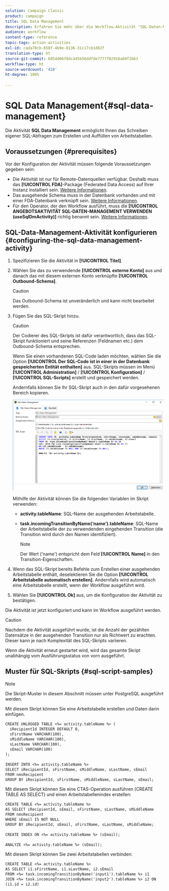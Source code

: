 ```yaml
---
solution: Campaign Classic
product: campaign
title: SQL Data Management
description: Erfahren Sie mehr über die Workflow-Aktivität "SQL-Daten-Management".
audience: workflow
content-type: reference
topic-tags: action-activities
exl-id: cada78cb-658f-4b9e-8136-31c17cb1d82f
translation-type: ht
source-git-commit: 6854d06f8dc445b56ddfde7777f02916a60f2b63
workflow-type: ht
source-wordcount: '428'
ht-degree: 100%

---
```


# SQL Data Management{#sql-data-management}

Die Aktivität **SQL Data Management** ermöglicht Ihnen das Schreiben eigener SQL-Abfragen zum Erstellen und Auffüllen von Arbeitstabellen.

## Voraussetzungen {#prerequisites}

Vor der Konfiguration der Aktivität müssen folgende Voraussetzungen gegeben sein:

* Die Aktivität ist nur für Remote-Datenquellen verfügbar. Deshalb muss das **[!UICONTROL FDA]**-Package (Federated Data Access) auf Ihrer Instanz installiert sein. [Weitere Informationen](../../installation/using/about-fda.md).
* Das ausgehende Schema muss in der Datenbank vorhanden und mit einer FDA-Datenbank verknüpft sein. [Weitere Informationen](../../configuration/using/about-schema-reference.md).
* Für den Operator, der den Workflow ausführt, muss die **[!UICONTROL ANGEBOTSAKTIVITÄT SQL-DATEN-MANAGEMENT VERWENDEN (useSqlDmActivity)]** richtig benannt sein. [Weitere Informationen](../../platform/using/access-management-named-rights.md).

## SQL-Data-Management-Aktivität konfigurieren {#configuring-the-sql-data-management-activity}

1. Spezifizieren Sie die Aktivität in **[!UICONTROL Titel]**.
1. Wählen Sie das zu verwendende **[!UICONTROL externe Konto]** aus und danach das mit diesem externen Konto verknüpfte **[!UICONTROL Outbound-Schema]**.

   >[!CAUTION]
   >
   >Das Outbound-Schema ist unveränderlich und kann nicht bearbeitet werden.

1. Fügen Sie das SQL-Skript hinzu.

   >[!CAUTION]
   >
   >Der Codierer des SQL-Skripts ist dafür verantwortlich, dass das SQL-Skript funktioniert und seine Referenzen (Feldnamen etc.) dem Outbound-Schema entsprechen.

   Wenn Sie einen vorhandenen SQL-Code laden möchten, wählen Sie die Option **[!UICONTROL Der SQL-Code ist in einer in der Datenbank gespeicherten Entität enthalten]** aus. SQL-Skripts müssen im Menü **[!UICONTROL Administration]** / **[!UICONTROL Konfiguration]** / **[!UICONTROL SQL-Scripts]** erstellt und gespeichert werden.

   Andernfalls können Sie Ihr SQL-Skript auch in den dafür vorgesehenen Bereich kopieren.

   ![](assets/sql_datamanagement.png)

   Mithilfe der Aktivität können Sie die folgenden Variablen im Skript verwenden:

   * **activity.tableName**: SQL-Name der ausgehenden Arbeitstabelle.
   * **task.incomingTransitionByName(‘name’).tableName**: SQL-Name der Arbeitstabelle der zu verwendenden eingehenden Transition (die Transition wird durch den Namen identifiziert).

      >[!NOTE]
      >
      >Der Wert (&#39;name&#39;) entspricht dem Feld **[!UICONTROL Name]** in den Transition-Eigenschaften.

1. Wenn das SQL-Skript bereits Befehle zum Erstellen einer ausgehenden Arbeitstabelle enthält, deselektieren Sie die Option **[!UICONTROL Arbeitstabelle automatisch erstellen]**. Andernfalls wird automatisch eine Arbeitstabelle erstellt, wenn der Workflow ausgeführt wird.
1. Wählen Sie **[!UICONTROL Ok]** aus, um die Konfiguration der Aktivität zu bestätigen.

Die Aktivität ist jetzt konfiguriert und kann im Workflow ausgeführt werden.

>[!CAUTION]
>
>Nachdem die Aktivität ausgeführt wurde, ist die Anzahl der gezählten Datensätze in der ausgehenden Transition nur als Richtwert zu erachten. Dieser kann je nach Komplexität des SQL-Skripts variieren.
>  
>Wenn die Aktivität erneut gestartet wird, wird das gesamte Skript unabhängig vom Ausführungsstatus von vorn ausgeführt.

## Muster für SQL-Skripts {#sql-script-samples}

>[!NOTE]
>
>Die Skript-Muster in diesem Abschnitt müssen unter PostgreSQL ausgeführt werden.

Mit diesem Skript können Sie eine Arbeitstabelle erstellen und Daten darin einfügen.

```
CREATE UNLOGGED TABLE <%= activity.tableName %> (
  iRecipientId INTEGER DEFAULT 0,
  sFirstName VARCHAR(100),
  sMiddleName VARCHAR(100),
  sLastName VARCHAR(100),
  sEmail VARCHAR(100)
);

INSERT INTO <%= activity.tableName %>
SELECT iRecipientId, sFirstName, sMiddleName, sLastName, sEmail
FROM nmsRecipient
GROUP BY iRecipientId, sFirstName, sMiddleName, sLastName, sEmail;
```

Mit diesem Skript können Sie eine CTAS-Operation ausführen (CREATE TABLE AS SELECT) und einen Arbeitstabellenindex erstellen:

```
CREATE TABLE <%= activity.tableName %>
AS SELECT iRecipientId, sEmail, sFirstName, sLastName, sMiddleName
FROM nmsRecipient
WHERE sEmail IS NOT NULL
GROUP BY iRecipientId, sEmail, sFirstName, sLastName, sMiddleName;

CREATE INDEX ON <%= activity.tableName %> (sEmail);

ANALYZE <%= activity.tableName %> (sEmail);
```

Mit diesem Skript können Sie zwei Arbeitstabellen verbinden:

```
CREATE TABLE <%= activity.tableName %>
AS SELECT i1.sFirstName, i1.sLastName, i2.sEmail
FROM <%= task.incomingTransitionByName('input1').tableName %> i1
JOIN <%= task.incomingTransitionByName('input2').tableName %> i2 ON (i1.id = i2.id)
```
